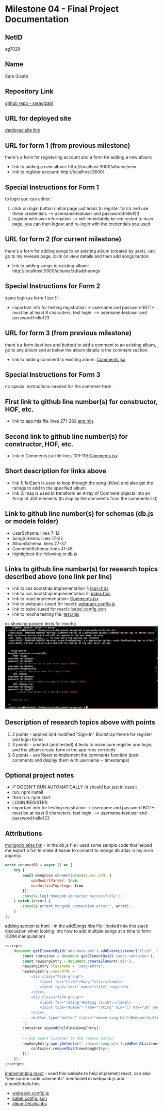 Milestone 04 - Final Project Documentation
===

NetID
---
sg7029

Name
---
Sara Gizabi

Repository Link
---
[github repo - saragizabi](https://github.com/nyu-csci-ua-0467-001-002-spring-2025/final-project-deployment-saragizabi/tree/master)

URL for deployed site 
---
[deployed site link](https://congenial-garbanzo-6996jxwwrp7xhr9w5-3000.app.github.dev/)

URL for form 1 (from previous milestone) 
---
there's a form for registering account and a form for adding a new album:
- link to adding a new album: http://localhost:3000/albums/new
- link to register account: http://localhost:3000/

Special Instructions for Form 1
---
to login you can either:
1. click on login button (initial page just leads to register form) and use these credentials --> username:testuser and password:hello123
2. register with own information --> will immidiately be redirected to main page, you can then logout and re-login with the credentials you used

URL for form 2 (for current milestone)
---
there's a form for adding songs to an existing album (created by user), can go to my reviews page, click on view details and then add songs button:
- link to adding songs to existing album: http://localhost:3000/albums/:id/add-songs

Special Instructions for Form 2
---
same login as form 1 but !!! 
- important info for testing registration -> username and password BOTH must be at least 8 characters.
test login: --> username:testuser and password:hello123

URL for form 3 (from previous milestone) 
---
there's a form (text box and button) to add a comment to an existing album, go to any album and at below the album details is the comment section:
- link to adding comment to existing album: [Comments.jsx](https://github.com/nyu-csci-ua-0467-001-002-spring-2025/final-project-deployment-saragizabi/blob/70ca82b0be4c4973a4305c4986d70fb9c65a312e/public/js/Comments.jsx#L126C7-L134C14)

Special Instructions for Form 3
---
no special instructions needed for the comment form.

First link to github line number(s) for constructor, HOF, etc.
---
- link to app.mjs file lines 271-282 [app.mjs](https://github.com/nyu-csci-ua-0467-001-002-spring-2025/final-project-deployment-saragizabi/blob/70ca82b0be4c4973a4305c4986d70fb9c65a312e/app.mjs#L272C14-L282C16)

Second link to github line number(s) for constructor, HOF, etc.
---
- link to Comments.jsx file lines 109-119 [Comments.jsx](https://github.com/nyu-csci-ua-0467-001-002-spring-2025/final-project-deployment-saragizabi/blob/70ca82b0be4c4973a4305c4986d70fb9c65a312e/public/js/Comments.jsx#L109C15-L119C18)

Short description for links above
---
- link 1: forEach is used to loop through the song (titles) and also get the ratings to add to the specified album. 
- link 2: map is used to transform an Array of Comment objects into an Array of JSX elements (to display the comments from the comments list)

Link to github line number(s) for schemas (db.js or models folder)
---
- UserSchema: lines 7-12
- SongSchema: lines 17-22
- AlbumSchema: lines 27-37
- CommentSchema: lines 41-48
- highlighted the following in [db.js](https://github.com/nyu-csci-ua-0467-001-002-spring-2025/final-project-deployment-saragizabi/blob/70ca82b0be4c4973a4305c4986d70fb9c65a312e/db.js#L7C1-L48C4)

Links to github line number(s) for research topics described above (one link per line)
---
- link to css bootstrap implementation 1: [login.hbs](https://github.com/nyu-csci-ua-0467-001-002-spring-2025/final-project-deployment-saragizabi/blob/master/views/login.hbs)
- link to css bootstrap implementation 2: [index.hbs](https://github.com/nyu-csci-ua-0467-001-002-spring-2025/final-project-deployment-saragizabi/blob/master/views/index.hbs)
- link to react implementation: [Comments.jsx](https://github.com/nyu-csci-ua-0467-001-002-spring-2025/final-project-deployment-saragizabi/blob/master/public/js/Comments.jsx)
- link to webpack (used for react): [webpack.config.js](https://github.com/nyu-csci-ua-0467-001-002-spring-2025/final-project-deployment-saragizabi/blob/master/webpack.config.js)
- link to babel (used for react): [babel.config.json](https://github.com/nyu-csci-ua-0467-001-002-spring-2025/final-project-deployment-saragizabi/blob/master/babel.config.json)
- link to mocha testing file: [test.mjs](https://github.com/nyu-csci-ua-0467-001-002-spring-2025/final-project-deployment-saragizabi/blob/master/test/test.mjs)

ss showing passed tests for mocha
![list](documentation/unitTests.png)

Description of research topics above with points
---
1. 2 points - applied and modified "Sign-In" Bootstrap theme for register and login forms 
2. 3 points - created (and tested) 4 tests to make sure register and login, and the album create form in the app runs correctly
3. 6 points - use React to implement the comments function (post comments and display them with username + timestamps)

Optional project notes 
--- 
- IF DOESN'T RUN AUTOMATICALLY (it should but just in case):
- run: npm install
- then run: npm start
- LOGIN/REGISTER:
- important info for testing registration -> username and password BOTH must be at least 8 characters.
test login: --> username:testuser and password:hello123

Attributions
---
[mongodb atlas fxn](https://blog.appsignal.com/2023/08/09/how-to-use-mongodb-and-mongoose-for-nodejs.html) - in the db.js file i used some sample code that helped me export a fxn to make it easier to connect to mongo db atlas in my main app.mjs
```javascript
const connectDB = async () => {
    try {
        await mongoose.connect(process.env.DSN, {
            useNewUrlParser: true,
            useUnifiedTopology: true
        });
        console.log('MongoDB connected successfully');
    } catch (error) {
        console.error('MongoDB connection error:', error);
    }
};
```

[adding section to html](https://stackoverflow.com/questions/64930946/how-to-add-a-group-of-html-elements-by-a-button-click) - in the addSongs.hbs file i looked into this stack discussion when looking into how to add multiple songs at a time to form (DOM manipulation)
```javascript
<script>
    document.getElementById('add-more-btn').addEventListener('click', function() {
        const container = document.getElementById('songs-container');
        const newSongEntry = document.createElement('div');
        newSongEntry.className = 'song-entry';
        newSongEntry.innerHTML = `
            <div class="form-group">
                <label for="title">Song Title:</label>
                <input type="text" name="title" required>
            </div>
            <div class="form-group">
                <label for="rating">Rating (1-10):</label>
                <input type="number" name="rating" min="1" max="10" required>
            </div>
            <button type="button" class="remove-song-btn">Remove</button>
        `;
        container.appendChild(newSongEntry);

        // Add event listener to the remove button
        newSongEntry.querySelector('.remove-song-btn').addEventListener('click', function() {
            container.removeChild(newSongEntry);
        });
    });
</script>
```

[implementing react](https://medium.com/@raazthemystery273/setting-up-a-react-app-from-scratch-with-webpack-and-babel-fb1add2d5830) - used this website to help implement react, can also "see source code comments" mentioned in webpack.js and albumDetails.hbs
- [webpack.config.js](https://github.com/nyu-csci-ua-0467-001-002-spring-2025/final-project-deployment-saragizabi/blob/master/webpack.config.js)
- [babel.config.json](https://github.com/nyu-csci-ua-0467-001-002-spring-2025/final-project-deployment-saragizabi/blob/master/babel.config.json)
- [albumDetails.hbs](https://github.com/nyu-csci-ua-0467-001-002-spring-2025/final-project-deployment-saragizabi/blob/580030bff2d7de8e57f59490097829360557e654/views/albumDetails.hbs#L75C5-L75C50)
